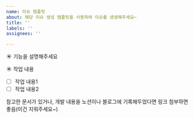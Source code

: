 ```yaml
---
name: 이슈 템플릿
about: 해당 이슈 생성 템플릿을 사용하여 이슈를 생생해주세요~
title: ''
labels: ''
assignees: ''

---
```


☀️ 기능을 설명해주세요

☀️ 작업 내용
- [ ] 작업 내용1
- [ ] 작업 내용2

 참고한 문서가 있거나, 개발 내용을 노션이나 블로그에 기록해두었다면 링크 첨부하면 좋음(이건 지워주세요~)

